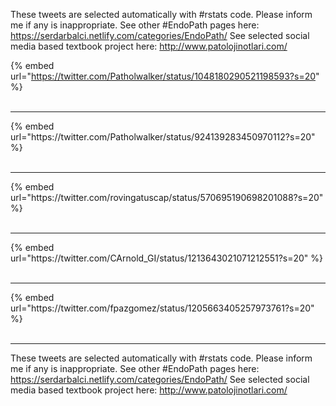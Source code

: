 

These tweets are selected automatically with #rstats code. Please inform me if any is inappropriate.
See other #EndoPath pages here: https://serdarbalci.netlify.com/categories/EndoPath/ 
See selected social media based textbook project here: http://www.patolojinotlari.com/

{% embed url="https://twitter.com/Patholwalker/status/1048180290521198593?s=20" %}<br>
<br>
<hr>
{% embed url="https://twitter.com/Patholwalker/status/924139283450970112?s=20" %}<br>
<br>
<hr>
{% embed url="https://twitter.com/rovingatuscap/status/570695190698201088?s=20" %}<br>
<br>
<hr>
{% embed url="https://twitter.com/CArnold_GI/status/1213643021071212551?s=20" %}<br>
<br>
<hr>
{% embed url="https://twitter.com/fpazgomez/status/1205663405257973761?s=20" %}<br>
<br>
<hr>


These tweets are selected automatically with #rstats code. Please inform me if any is inappropriate.
See other #EndoPath pages here: https://serdarbalci.netlify.com/categories/EndoPath/ 
See selected social media based textbook project here: http://www.patolojinotlari.com/
